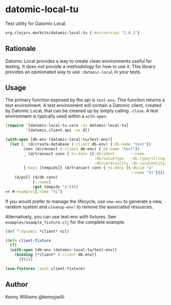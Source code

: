# datomic-local-tu

Test utility for Datomic Local.

```clojure
org.clojars.marksto/datomic-local-tu {:mvn/version "1.0.2"}
```

## Rationale

Datomic Local provides a way to create clean environments useful for testing.
It does not provide a methodology for how to use it.
This library provides an opinionated way to use `:datomic-local` in your tests.

## Usage

The primary function exposed by the api is `test-env`.
This function returns a test environment.
A test environment will contain a Datomic client, created by Datomic Local,
that can be cleaned up by simply calling `.close`.
A test environment is typically used within a `with-open`.

```clojure
(require '[datomic-local-tu.core :as datomic-local-tu]
         '[datomic.client.api :as d])

(with-open [db-env (datomic-local-tu/test-env)]
  (let [_ (d/create-database (:client db-env) {:db-name "test"})
        conn (d/connect (:client db-env) {:db-name "test"})
        _ (d/transact conn {:tx-data [{:db/ident       ::name
                                       :db/valueType   :db.type/string
                                       :db/cardinality :db.cardinality/one}]})
        {:keys [tempids]} (d/transact conn {:tx-data [{:db/id "a"
                                                       ::name "hi"}]})]
    (d/pull (d/db conn)
            [::name]
            (get tempids "a"))))
=> #:example1{:name "hi"}
```

If you would prefer to manage the lifecycle, use `new-env` to generate a new,
random system and `cleanup-env!` to remove the associated resources.

Alternatively, you can use test-env with fixtures.
See `examples/example_fixture.clj` for the complete example.

```clojure
(def ^:dynamic *client* nil)

(defn client-fixture
  [f]
  (with-open [db-env (datomic-local-tu/test-env)]
    (binding [*client* (:client db-env)]
      (f))))

(use-fixtures :each client-fixture)
```

## Author

Kenny Williams @kennyjwilli
